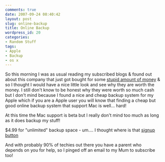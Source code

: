 ```yaml
---
comments: true
date: 2007-09-24 08:40:42
layout: post
slug: online-backup
title: Online Backup
wordpress_id: 20
categories:
- Random Stuff
tags:
- Apple
- Backup
- os x
---
```


So this morning I was as usual reading my subscribed blogs & found out about this company that just got bought for some [stupid amount of money](http://www.techcrunch.com/2007/09/23/breaking-online-backup-startup-mozy-acquired-by-emc-for-76-million/) & so I thought I would have a nice little look and see why they are worth the money. I still don't know to be honest why they were worth so much cash but I don't mind because I found a nice and cheap backup system for my Apple which if you are a Apple user you will know that finding a cheap but good online backup system that support Mac is well... hard!

At this time the Mac support is beta but I really don't mind too much as long as it does backup my stuff!

$4.99 for "unlimited" backup space - um.... I thought where is that [signup button](https://mozy.com/?ref=7JTKA8)

And with probably 90% of techies out there you have a parent who depends on you for help, so I pinged off an email to my Mum to subscribe too!
